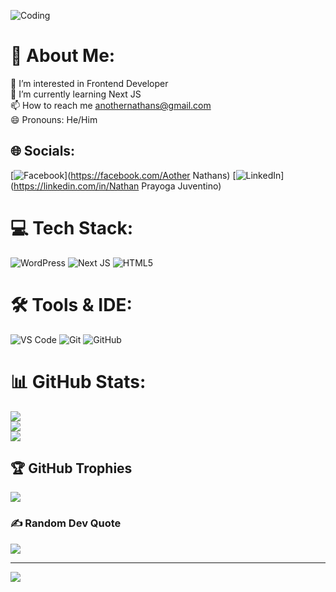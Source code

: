 ![Coding](https://media.giphy.com/media/xT9IgzoKnwFNmISR8I/giphy.gif)

# 💫 About Me:
👀 I’m interested in Frontend Developer<br>🌱 I’m currently learning Next JS<br>📫 How to reach me anothernathans@gmail.com<br>😄 Pronouns: He/Him


## 🌐 Socials:
[![Facebook](https://img.shields.io/badge/Facebook-%231877F2.svg?logo=Facebook&logoColor=white)](https://facebook.com/Aother Nathans) [![LinkedIn](https://img.shields.io/badge/LinkedIn-%230077B5.svg?logo=linkedin&logoColor=white)](https://linkedin.com/in/Nathan Prayoga Juventino) 

# 💻 Tech Stack:
![WordPress](https://img.shields.io/badge/WordPress-%23117AC9.svg?style=for-the-badge&logo=WordPress&logoColor=white) ![Next JS](https://img.shields.io/badge/Next-black?style=for-the-badge&logo=next.js&logoColor=white) ![HTML5](https://img.shields.io/badge/html5-%23E34F26.svg?style=for-the-badge&logo=html5&logoColor=white)
# 🛠️ Tools & IDE:
![VS Code](https://img.shields.io/badge/Editor-VSCode-blue?style=flat&logo=visual-studio-code&logoColor=white)
![Git](https://img.shields.io/badge/Version%20Control-Git-orange?style=flat&logo=git&logoColor=white)
![GitHub](https://img.shields.io/badge/Platform-GitHub-black?style=flat&logo=github)
# 📊 GitHub Stats:
![](https://github-readme-stats.vercel.app/api?username=Nathscen&theme=react&hide_border=true&include_all_commits=false&count_private=false)<br/>
![](https://github-readme-streak-stats.herokuapp.com/?user=Nathscen&theme=react&hide_border=true)<br/>
![](https://github-readme-stats.vercel.app/api/top-langs/?username=Nathscen&theme=react&hide_border=true&include_all_commits=false&count_private=false&layout=compact)

## 🏆 GitHub Trophies
![](https://github-profile-trophy.vercel.app/?username=Nathscen&theme=react&no-frame=false&no-bg=true&margin-w=4)

### ✍️ Random Dev Quote
![](https://quotes-github-readme.vercel.app/api?type=horizontal&theme=radical)

---
[![](https://visitcount.itsvg.in/api?id=Nathscen&icon=10&color=13)](https://visitcount.itsvg.in)

<!-- Proudly created with GPRM ( https://gprm.itsvg.in ) -->
